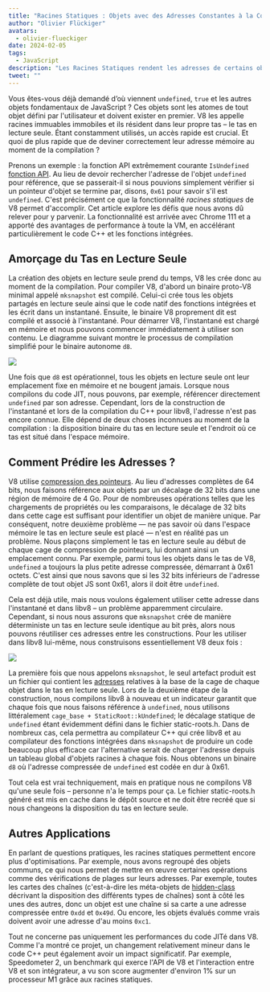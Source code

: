 ```yaml
---
title: "Racines Statiques : Objets avec des Adresses Constantes à la Compilation"
author: "Olivier Flückiger"
avatars:
  - olivier-flueckiger
date: 2024-02-05
tags:
  - JavaScript
description: "Les Racines Statiques rendent les adresses de certains objets JS constantes à la compilation."
tweet: ""
---
```


Vous êtes-vous déjà demandé d’où viennent `undefined`, `true` et les autres objets fondamentaux de JavaScript ? Ces objets sont les atomes de tout objet défini par l'utilisateur et doivent exister en premier. V8 les appelle racines immuables immobiles et ils résident dans leur propre tas – le tas en lecture seule. Étant constamment utilisés, un accès rapide est crucial. Et quoi de plus rapide que de deviner correctement leur adresse mémoire au moment de la compilation ?

<!--truncate-->
Prenons un exemple : la fonction API extrêmement courante `IsUndefined` [fonction API](https://source.chromium.org/chromium/chromium/src/+/main:v8/include/v8-value.h?q=symbol:%5Cbv8::Value::IsUndefined%5Cb%20case:yes). Au lieu de devoir rechercher l'adresse de l'objet `undefined` pour référence, que se passerait-il si nous pouvions simplement vérifier si un pointeur d'objet se termine par, disons, `0x61` pour savoir s'il est `undefined`. C'est précisément ce que la fonctionnalité *racines statiques* de V8 permet d'accomplir. Cet article explore les défis que nous avons dû relever pour y parvenir. La fonctionnalité est arrivée avec Chrome 111 et a apporté des avantages de performance à toute la VM, en accélérant particulièrement le code C++ et les fonctions intégrées.

## Amorçage du Tas en Lecture Seule

La création des objets en lecture seule prend du temps, V8 les crée donc au moment de la compilation. Pour compiler V8, d'abord un binaire proto-V8 minimal appelé `mksnapshot` est compilé. Celui-ci crée tous les objets partagés en lecture seule ainsi que le code natif des fonctions intégrées et les écrit dans un instantané. Ensuite, le binaire V8 proprement dit est compilé et associé à l'instantané. Pour démarrer V8, l'instantané est chargé en mémoire et nous pouvons commencer immédiatement à utiliser son contenu. Le diagramme suivant montre le processus de compilation simplifié pour le binaire autonome `d8`.

![](/_img/static-roots/static-roots1.svg)

Une fois que `d8` est opérationnel, tous les objets en lecture seule ont leur emplacement fixe en mémoire et ne bougent jamais. Lorsque nous compilons du code JIT, nous pouvons, par exemple, référencer directement `undefined` par son adresse. Cependant, lors de la construction de l'instantané et lors de la compilation du C++ pour libv8, l'adresse n'est pas encore connue. Elle dépend de deux choses inconnues au moment de la compilation : la disposition binaire du tas en lecture seule et l'endroit où ce tas est situé dans l'espace mémoire.

## Comment Prédire les Adresses ?

V8 utilise [compression des pointeurs](https://v8.dev/blog/pointer-compression). Au lieu d'adresses complètes de 64 bits, nous faisons référence aux objets par un décalage de 32 bits dans une région de mémoire de 4 Go. Pour de nombreuses opérations telles que les chargements de propriétés ou les comparaisons, le décalage de 32 bits dans cette cage est suffisant pour identifier un objet de manière unique. Par conséquent, notre deuxième problème — ne pas savoir où dans l'espace mémoire le tas en lecture seule est placé — n'est en réalité pas un problème. Nous plaçons simplement le tas en lecture seule au début de chaque cage de compression de pointeurs, lui donnant ainsi un emplacement connu. Par exemple, parmi tous les objets dans le tas de V8, `undefined` a toujours la plus petite adresse compressée, démarrant à 0x61 octets. C'est ainsi que nous savons que si les 32 bits inférieurs de l'adresse complète de tout objet JS sont 0x61, alors il doit être `undefined`.

Cela est déjà utile, mais nous voulons également utiliser cette adresse dans l'instantané et dans libv8 – un problème apparemment circulaire. Cependant, si nous nous assurons que `mksnapshot` crée de manière déterministe un tas en lecture seule identique au bit près, alors nous pouvons réutiliser ces adresses entre les constructions. Pour les utiliser dans libv8 lui-même, nous construisons essentiellement V8 deux fois :

![](/_img/static-roots/static-roots2.svg)

La première fois que nous appelons `mksnapshot`, le seul artefact produit est un fichier qui contient les [adresses](https://source.chromium.org/chromium/chromium/src/+/main:v8/src/roots/static-roots.h) relatives à la base de la cage de chaque objet dans le tas en lecture seule. Lors de la deuxième étape de la construction, nous compilons libv8 à nouveau et un indicateur garantit que chaque fois que nous faisons référence à `undefined`, nous utilisons littéralement `cage_base + StaticRoot::kUndefined`; le décalage statique de `undefined` étant évidemment défini dans le fichier static-roots.h. Dans de nombreux cas, cela permettra au compilateur C++ qui crée libv8 et au compilateur des fonctions intégrées dans `mksnapshot` de produire un code beaucoup plus efficace car l'alternative serait de charger l'adresse depuis un tableau global d'objets racines à chaque fois. Nous obtenons un binaire `d8` où l'adresse compressée de `undefined` est codée en dur à 0x61.

Tout cela est vrai techniquement, mais en pratique nous ne compilons V8 qu'une seule fois – personne n'a le temps pour ça. Le fichier static-roots.h généré est mis en cache dans le dépôt source et ne doit être recréé que si nous changeons la disposition du tas en lecture seule.

## Autres Applications

En parlant de questions pratiques, les racines statiques permettent encore plus d'optimisations. Par exemple, nous avons regroupé des objets communs, ce qui nous permet de mettre en œuvre certaines opérations comme des vérifications de plages sur leurs adresses. Par exemple, toutes les cartes des chaînes (c'est-à-dire les méta-objets de [hidden-class](https://v8.dev/docs/hidden-classes) décrivant la disposition des différents types de chaînes) sont à côté les unes des autres, donc un objet est une chaîne si sa carte a une adresse compressée entre `0xdd` et `0x49d`. Ou encore, les objets évalués comme vrais doivent avoir une adresse d'au moins `0xc1`.

Tout ne concerne pas uniquement les performances du code JITé dans V8. Comme l'a montré ce projet, un changement relativement mineur dans le code C++ peut également avoir un impact significatif. Par exemple, Speedometer 2, un benchmark qui exerce l'API de V8 et l'interaction entre V8 et son intégrateur, a vu son score augmenter d'environ 1% sur un processeur M1 grâce aux racines statiques.
